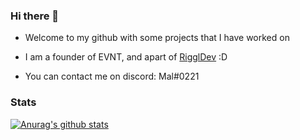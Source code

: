 ### Hi there 👋

- Welcome to my github with some projects that I have worked on
- I am a founder of EVNT, and apart of [RigglDev](https://github.com/riggldev) :D

- You can contact me on discord: Mal#0221

### Stats

[![Anurag's github stats](https://github-readme-stats.vercel.app/api?username=maldiscord?theme=monokai)](https://github.com/anuraghazra/github-readme-stats)
